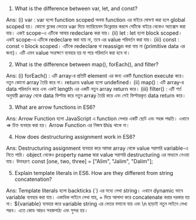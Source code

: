 1. What is the difference between var, let, and const?

Ans:
(i) var : var হলো function scoped অথবা function এর বাইরে ঘোষণা করা হলে global scoped হয়। কোনো ব্লকের ভেতরে var দিয়ে ভ্যারিয়েবল ডিক্লেয়ার করলে সেটিকে বাইরে থেকেও অ্যাক্সেস করা যায়। একই scope-এ এটিকে আবার redeclare করা যায়।
(ii) let : let হলো block scoped। একই scope-এ এটিকে redeclare করা যায় না, তবে এর value পরিবর্তন করা যায়।
(iii) const : const ও block scoped। এটিকে redeclare বা reassign করা যায় না (primitive data এর জন্য)। এটি এমন value সংরক্ষণে ব্যবহার হয় যা পরে পরিবর্তন করা হবে না।

2. What is the difference between map(), forEach(), and filter?

Ans:
(i) forEach() : এটি array-র প্রতিটি element এর জন্য একটি function execute করে। নতুন কোনো array তৈরি করে না। return value হলো undefined।
(ii) map() : এটি array-র data পরিবর্তন করে এবং একই length এর একটি নতুন array return করে।
(iii) filter() : এটি শর্ত অনুযায়ী array থেকে data ফিল্টার করে নতুন array তৈরি করে এবং সেই ফিল্টারকৃত data return করে।

3. What are arrow functions in ES6?

Ans: Arrow Function হলো JavaScript এ function লেখার একটি ছোট এবং সহজ পদ্ধতি। এখানে => চিহ্ন ব্যবহার করা হয়। Arrow Function এর নিজস্ব this থাকে না।

4. How does destructuring assignment work in ES6?

Ans: Destructuring assignment ব্যবহার করে আমরা array থেকে value সরাসরি variable-এ নিতে পারি। object থেকেও property name দ্বারা value সরাসরি destructuring এর মাধ্যমে নেওয়া যায়।
উদাহরণ:
const [one, two, three] = ["Alim", "Jalim", "Dalim"];


5. Explain template literals in ES6. How are they different from string concatenation?

Ans: Template literals হলো backticks (`) এর মধ্যে লেখা string। এখানে dynamic ভাবে variable ব্যবহার করা যায়। একাধিক লাইনে লেখা যায়, + দিয়ে আলাদা করে concatenate করার দরকার হয় না। ${variable} ব্যবহার করে variable string এর ভেতর বসানো যায় এবং \n ছাড়াই নতুন লাইনে লেখা সম্ভব। এতে কোড আরও সহজপাঠ্য এবং সুন্দর হয়।
